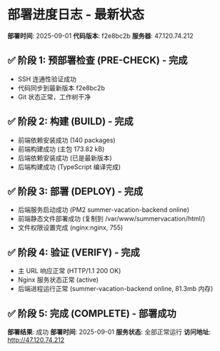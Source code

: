 # 部署进度日志 - 最新状态

**部署时间**: 2025-09-01
**代码版本**: f2e8bc2b
**服务器**: 47.120.74.212

## ✅ 阶段 1: 预部署检查 (PRE-CHECK) - 完成
- SSH 连通性验证成功
- 代码同步到最新版本 f2e8bc2b
- Git 状态正常，工作树干净

## ✅ 阶段 2: 构建 (BUILD) - 完成
- 前端依赖安装成功 (140 packages)
- 前端构建成功 (主包 173.82 kB)
- 后端依赖安装成功 (已是最新版本)
- 后端构建成功 (TypeScript 编译完成)

## ✅ 阶段 3: 部署 (DEPLOY) - 完成
- 后端服务启动成功 (PM2 summer-vacation-backend online)
- 前端静态文件部署成功 (复制到 /var/www/summervacation/html/)
- 文件权限设置完成 (nginx:nginx, 755)

## ✅ 阶段 4: 验证 (VERIFY) - 完成
- 主 URL 响应正常 (HTTP/1.1 200 OK)
- Nginx 服务状态正常 (active)
- 后端进程运行正常 (summer-vacation-backend online, 81.3mb 内存)

## ✅ 阶段 5: 完成 (COMPLETE) - 部署成功
**部署结果**: 成功
**部署时间**: 2025-09-01
**服务状态**: 全部正常运行
**访问地址**: http://47.120.74.212
